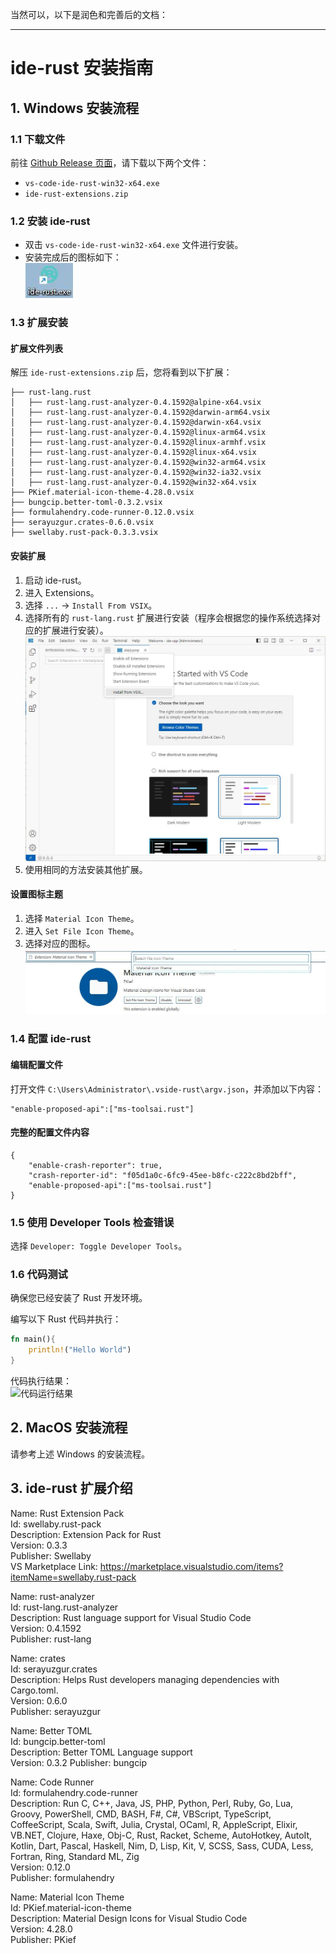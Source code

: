 当然可以，以下是润色和完善后的文档：

---

# ide-rust 安装指南

## 1. Windows 安装流程

### 1.1 下载文件
前往 [Github Release 页面](https://github.com/ppntai/vscode-ide/releases/tag/ide-rust-v1.0.0)，请下载以下两个文件：
- `vs-code-ide-rust-win32-x64.exe`
- `ide-rust-extensions.zip`

### 1.2 安装 ide-rust
- 双击 `vs-code-ide-rust-win32-x64.exe` 文件进行安装。
- 安装完成后的图标如下：  
![IDE Rust 安装图标](/05_ide-rust/01_install_files/1.jpg)

### 1.3 扩展安装

#### 扩展文件列表
解压 `ide-rust-extensions.zip` 后，您将看到以下扩展：
```
├── rust-lang.rust
│   ├── rust-lang.rust-analyzer-0.4.1592@alpine-x64.vsix
│   ├── rust-lang.rust-analyzer-0.4.1592@darwin-arm64.vsix
│   ├── rust-lang.rust-analyzer-0.4.1592@darwin-x64.vsix
│   ├── rust-lang.rust-analyzer-0.4.1592@linux-arm64.vsix
│   ├── rust-lang.rust-analyzer-0.4.1592@linux-armhf.vsix
│   ├── rust-lang.rust-analyzer-0.4.1592@linux-x64.vsix
│   ├── rust-lang.rust-analyzer-0.4.1592@win32-arm64.vsix
│   ├── rust-lang.rust-analyzer-0.4.1592@win32-ia32.vsix
│   ├── rust-lang.rust-analyzer-0.4.1592@win32-x64.vsix
├── PKief.material-icon-theme-4.28.0.vsix
├── bungcip.better-toml-0.3.2.vsix
├── formulahendry.code-runner-0.12.0.vsix
├── serayuzgur.crates-0.6.0.vsix
├── swellaby.rust-pack-0.3.3.vsix
```

#### 安装扩展
1. 启动 ide-rust。
2. 进入 Extensions。
3. 选择 `...` → `Install From VSIX`。
4. 选择所有的 `rust-lang.rust` 扩展进行安装（程序会根据您的操作系统选择对应的扩展进行安装）。  
![安装图示](/01_ide-cpp/01/1.jpg)
5. 使用相同的方法安装其他扩展。

#### 设置图标主题
1. 选择 `Material Icon Theme`。
2. 进入 `Set File Icon Theme`。
3. 选择对应的图标。  
![图标选择](/02_ide-java/01/3.jpg)

### 1.4 配置 ide-rust

#### 编辑配置文件
打开文件 `C:\Users\Administrator\.vside-rust\argv.json`，并添加以下内容：
```
"enable-proposed-api":["ms-toolsai.rust"]
```

#### 完整的配置文件内容
```
{
	"enable-crash-reporter": true,
	"crash-reporter-id": "f05d1a0c-6fc9-45ee-b8fc-c222c8bd2bff",
	"enable-proposed-api":["ms-toolsai.rust"]
}
```

### 1.5 使用 Developer Tools 检查错误
选择 `Developer: Toggle Developer Tools`。

### 1.6 代码测试
确保您已经安装了 Rust 开发环境。

编写以下 Rust 代码并执行：
```rust
fn main(){
    println!("Hello World")
}
```
代码执行结果：  
![代码运行结果](/01_install_files/2.jpg)

## 2. MacOS 安装流程
请参考上述 Windows 的安装流程。

## 3. ide-rust 扩展介绍

Name: Rust Extension Pack  
Id: swellaby.rust-pack  
Description: Extension Pack for Rust  
Version: 0.3.3  
Publisher: Swellaby  
VS Marketplace Link: https://marketplace.visualstudio.com/items?itemName=swellaby.rust-pack 

Name: rust-analyzer  
Id: rust-lang.rust-analyzer  
Description: Rust language support for Visual Studio Code  
Version: 0.4.1592  
Publisher: rust-lang  

Name: crates  
Id: serayuzgur.crates  
Description: Helps Rust developers managing dependencies with Cargo.toml.  
Version: 0.6.0  
Publisher: serayuzgur  


Name: Better TOML  
Id: bungcip.better-toml  
Description: Better TOML Language support  
Version: 0.3.2
Publisher: bungcip  

Name: Code Runner  
Id: formulahendry.code-runner  
Description: Run C, C++, Java, JS, PHP, Python, Perl, Ruby, Go, Lua, Groovy, PowerShell, CMD, BASH, F#, C#, VBScript, TypeScript, CoffeeScript, Scala, Swift, Julia, Crystal, OCaml, R, AppleScript, Elixir, VB.NET, Clojure, Haxe, Obj-C, Rust, Racket, Scheme, AutoHotkey, AutoIt, Kotlin, Dart, Pascal, Haskell, Nim, D, Lisp, Kit, V, SCSS, Sass, CUDA, Less, Fortran, Ring, Standard ML, Zig  
Version: 0.12.0  
Publisher: formulahendry  

Name: Material Icon Theme  
Id: PKief.material-icon-theme  
Description: Material Design Icons for Visual Studio Code  
Version: 4.28.0  
Publisher: PKief  